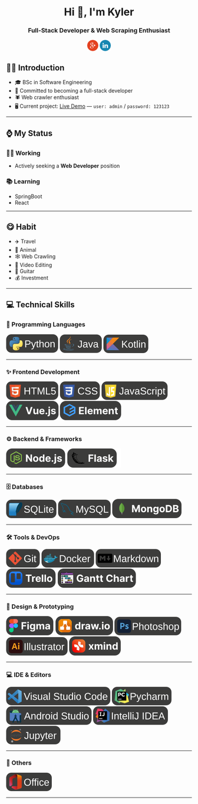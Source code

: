 <div align="center">
  <h1>Hi 👋, I'm Kyler</h1>
  <h3>Full-Stack Developer & Web Scraping Enthusiast</h3>
  <p>
    <a href="mailto:kwanho.job@gmail.com"><img src="assets/Gmail.svg" height="30" alt="Gmail" /></a>
    <a href="https://www.linkedin.com/in/kyler123/" target="_blank"><img src="assets/Linkedin.svg" height="30" alt="LinkedIn" /></a>
  </p>
</div>

## 😃‍💻 Introduction
- 🎓 BSc in Software Engineering
- 💼 Committed to becoming a full-stack developer
- 🕷️ Web crawler enthusiast
- 🖥️ Current project: [Live Demo](http://165.232.166.136/#/) — `user: admin` / `password: 123123`

---

## ⌚ My Status

### 👨‍💻 Working
- Actively seeking a **Web Developer** position

### 📚 Learning
- SpringBoot
- React

---

## 😋️ Habit
- ✈️ Travel
- 🐠 Animal
- 🕸️ Web Crawling
- 🎥 Video Editing
- 🎸 Guitar
- 💰 Investment

---

## 💻 Technical Skills

### 🐍 Programming Languages
[![Python](assets/Python.svg)](https://www.python.org)
[![Java](assets/Java.svg)](https://www.java.com)
[![Kotlin](assets/Kotlin.svg)](https://kotlinlang.org)

---

### ✨ Frontend Development
[![HTML](assets/HTML.svg)](https://developer.mozilla.org/en-US/docs/Web/HTML)
[![CSS](assets/CSS.svg)](https://developer.mozilla.org/en-US/docs/Web/CSS)
[![JavaScript](assets/JavaScript.svg)](https://developer.mozilla.org/en-US/docs/Web/JavaScript)
[![Vue.js](assets/Vue.js.svg)](https://vuejs.org)
[![Element](assets/Element.svg)](https://element-plus.org/en-US/)

---

### ⚙️ Backend & Frameworks
[![Node.js](assets/Node.js.svg)](https://nodejs.org)
[![Flask](assets/Flask.svg)](https://flask.palletsprojects.com)

---

### 🗄️ Databases
[![SQLite](assets/SQLite.svg)](https://www.sqlite.org)
[![MySQL](assets/MySQL.svg)](https://www.mysql.com)
[![MongoDB](assets/MongoDB.svg)](https://www.mongodb.com)

---

### 🛠️ Tools & DevOps
[![Git](assets/Git.svg)](https://git-scm.com)
[![Docker](assets/Docker.svg)](https://www.docker.com)
[![Markdown](assets/Markdown.svg)](https://www.markdownguide.org)
[![Trello](assets/Trello.svg)](https://trello.com)
[![Gantt Chart](assets/Gantt_Chart.svg)](https://en.wikipedia.org/wiki/Gantt_chart)

---

### 🎨 Design & Prototyping
[![Figma](assets/Figma.svg)](https://www.figma.com)
[![draw.io](assets/draw.io.svg)](https://www.drawio.com/)
[![Photoshop](assets/Photoshop.svg)](https://www.adobe.com/products/photoshop.html)
[![Illustrator](assets/Illustrator.svg)](https://www.adobe.com/products/illustrator.html)
[![xmind](assets/xmind.svg)](https://www.xmind.net)

---

### 💻 IDE & Editors
[![VS Code](assets/Visual_Studio_Code.svg)](https://code.visualstudio.com)
[![PyCharm](assets/Pycharm.svg)](https://www.jetbrains.com/pycharm)
[![Android Studio](assets/Android_Studio.svg)](https://developer.android.com/studio)
[![IntelliJ IDEA](assets/IntelliJ_IDEA.svg)](https://www.jetbrains.com/idea)
[![Jupyter](assets/Jupyter.svg)](https://jupyter.org)

---

### 🧾 Others
[![Office](assets/Office.svg)](https://www.microsoft.com/en-us/microsoft-365)

---
